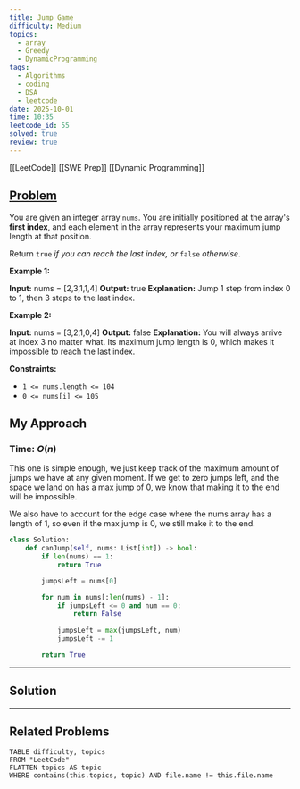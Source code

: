 ```yaml
---
title: Jump Game
difficulty: Medium
topics:
  - array
  - Greedy
  - DynamicProgramming
tags:
  - Algorithms
  - coding
  - DSA
  - leetcode
date: 2025-10-01
time: 10:35
leetcode_id: 55
solved: true
review: true
---
```

[[LeetCode]]
[[SWE Prep]]
[[Dynamic Programming]]
## [Problem](https://leetcode.com/problems/jump-game/description/)
You are given an integer array `nums`. You are initially positioned at the array's **first index**, and each element in the array represents your maximum jump length at that position.

Return `true` _if you can reach the last index, or_ `false` _otherwise_.

**Example 1:**

**Input:** nums = [2,3,1,1,4]
**Output:** true
**Explanation:** Jump 1 step from index 0 to 1, then 3 steps to the last index.

**Example 2:**

**Input:** nums = [3,2,1,0,4]
**Output:** false
**Explanation:** You will always arrive at index 3 no matter what. Its maximum jump length is 0, which makes it impossible to reach the last index.

**Constraints:**

- `1 <= nums.length <= 104`
- `0 <= nums[i] <= 105`


## My Approach
### Time: $O(n)$

This one is simple enough, we just keep track of the maximum amount of jumps we have at any given moment. If we get to zero jumps left, and the space we land on has a max jump of 0, we know that making it to the end will be impossible.

We also have to account for the edge case where the nums array has a length of 1, so even if the max jump is 0, we still make it to the end.

```python
class Solution:
    def canJump(self, nums: List[int]) -> bool:
        if len(nums) == 1:
            return True

        jumpsLeft = nums[0]

        for num in nums[:len(nums) - 1]:
            if jumpsLeft <= 0 and num == 0:
                return False
            
            jumpsLeft = max(jumpsLeft, num)
            jumpsLeft -= 1

        return True
```



---
## Solution




---
## Related Problems
```dataview
TABLE difficulty, topics
FROM "LeetCode"
FLATTEN topics AS topic
WHERE contains(this.topics, topic) AND file.name != this.file.name
```